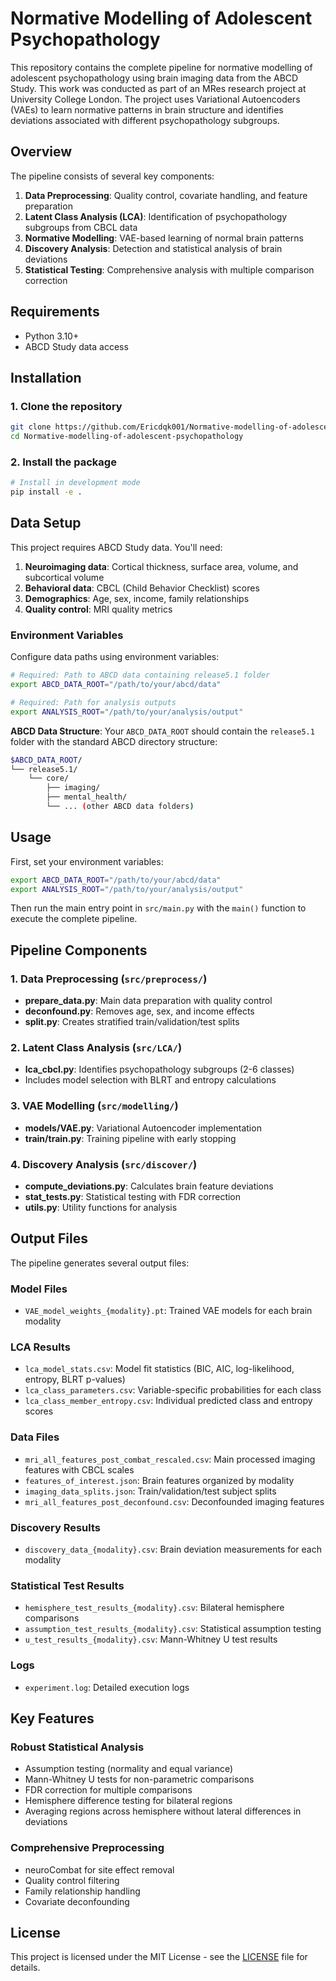 # Normative Modelling of Adolescent Psychopathology

This repository contains the complete pipeline for normative modelling of adolescent psychopathology using brain imaging data from the ABCD Study. This work was conducted as part of an MRes research project at University College London. The project uses Variational Autoencoders (VAEs) to learn normative patterns in brain structure and identifies deviations associated with different psychopathology subgroups.

## Overview

The pipeline consists of several key components:

1. **Data Preprocessing**: Quality control, covariate handling, and feature preparation
2. **Latent Class Analysis (LCA)**: Identification of psychopathology subgroups from CBCL data
3. **Normative Modelling**: VAE-based learning of normal brain patterns
4. **Discovery Analysis**: Detection and statistical analysis of brain deviations
5. **Statistical Testing**: Comprehensive analysis with multiple comparison correction

## Requirements

- Python 3.10+
- ABCD Study data access

## Installation

### 1. Clone the repository

```bash
git clone https://github.com/Ericdqk001/Normative-modelling-of-adolescent-psychopathology.git
cd Normative-modelling-of-adolescent-psychopathology
```

### 2. Install the package

```bash
# Install in development mode
pip install -e .
```

## Data Setup

This project requires ABCD Study data. You'll need:

1. **Neuroimaging data**: Cortical thickness, surface area, volume, and subcortical volume
2. **Behavioral data**: CBCL (Child Behavior Checklist) scores
3. **Demographics**: Age, sex, income, family relationships
4. **Quality control**: MRI quality metrics

### Environment Variables

Configure data paths using environment variables:

```bash
# Required: Path to ABCD data containing release5.1 folder
export ABCD_DATA_ROOT="/path/to/your/abcd/data"

# Required: Path for analysis outputs
export ANALYSIS_ROOT="/path/to/your/analysis/output"
```

**ABCD Data Structure**: Your `ABCD_DATA_ROOT` should contain the `release5.1` folder with the standard ABCD directory structure:

```bash
$ABCD_DATA_ROOT/
└── release5.1/
    └── core/
        ├── imaging/
        ├── mental_health/
        └── ... (other ABCD data folders)
```

## Usage

First, set your environment variables:

```bash
export ABCD_DATA_ROOT="/path/to/your/abcd/data"
export ANALYSIS_ROOT="/path/to/your/analysis/output"
```

Then run the main entry point in `src/main.py` with the `main()` function to execute the complete pipeline.

## Pipeline Components

### 1. Data Preprocessing (`src/preprocess/`)

- **prepare_data.py**: Main data preparation with quality control
- **deconfound.py**: Removes age, sex, and income effects
- **split.py**: Creates stratified train/validation/test splits

### 2. Latent Class Analysis (`src/LCA/`)

- **lca_cbcl.py**: Identifies psychopathology subgroups (2-6 classes)
- Includes model selection with BLRT and entropy calculations

### 3. VAE Modelling (`src/modelling/`)

- **models/VAE.py**: Variational Autoencoder implementation
- **train/train.py**: Training pipeline with early stopping

### 4. Discovery Analysis (`src/discover/`)

- **compute_deviations.py**: Calculates brain feature deviations
- **stat_tests.py**: Statistical testing with FDR correction
- **utils.py**: Utility functions for analysis

## Output Files

The pipeline generates several output files:

### Model Files

- `VAE_model_weights_{modality}.pt`: Trained VAE models for each brain modality

### LCA Results

- `lca_model_stats.csv`: Model fit statistics (BIC, AIC, log-likelihood, entropy, BLRT p-values)
- `lca_class_parameters.csv`: Variable-specific probabilities for each class
- `lca_class_member_entropy.csv`: Individual predicted class and entropy scores

### Data Files

- `mri_all_features_post_combat_rescaled.csv`: Main processed imaging features with CBCL scales
- `features_of_interest.json`: Brain features organized by modality
- `imaging_data_splits.json`: Train/validation/test subject splits
- `mri_all_features_post_deconfound.csv`: Deconfounded imaging features

### Discovery Results

- `discovery_data_{modality}.csv`: Brain deviation measurements for each modality

### Statistical Test Results

- `hemisphere_test_results_{modality}.csv`: Bilateral hemisphere comparisons
- `assumption_test_results_{modality}.csv`: Statistical assumption testing
- `u_test_results_{modality}.csv`: Mann-Whitney U test results

### Logs

- `experiment.log`: Detailed execution logs

## Key Features

### Robust Statistical Analysis

- Assumption testing (normality and equal variance)
- Mann-Whitney U tests for non-parametric comparisons
- FDR correction for multiple comparisons
- Hemisphere difference testing for bilateral regions
- Averaging regions across hemisphere without lateral differences in deviations

### Comprehensive Preprocessing

- neuroCombat for site effect removal
- Quality control filtering
- Family relationship handling
- Covariate deconfounding

## License

This project is licensed under the MIT License - see the [LICENSE](LICENSE) file for details.